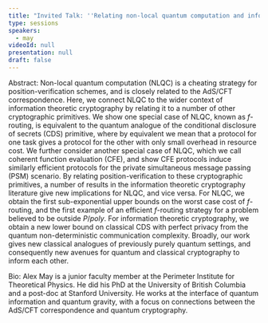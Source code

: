 ```yaml
---
title: "Invited Talk: ''Relating non-local quantum computation and information theoretic cryptography''"
type: sessions
speakers:
  - may
videoId: null
presentation: null
draft: false
---
```

Abstract: Non-local quantum computation (NLQC) is a cheating strategy for position-verification schemes, and is closely related to the AdS/CFT correspondence. Here, we connect NLQC to the wider context of information theoretic cryptography by relating it to a number of other cryptographic primitives. We show one special case of NLQC, known as $f$-routing, is equivalent to the quantum analogue of the conditional disclosure of secrets (CDS) primitive, where by equivalent we mean that a protocol for one task gives a protocol for the other with only small overhead in resource cost. We further consider another special case of NLQC, which we call coherent function evaluation (CFE), and show CFE protocols induce similarly efficient protocols for the private simultaneous message passing (PSM) scenario. By relating position-verification to these cryptographic primitives, a number of results in the information theoretic cryptography literature give new implications for NLQC, and vice versa. For NLQC, we obtain the first sub-exponential upper bounds on the worst case cost of $f$-routing, and the first example of an efficient $f$-routing strategy for a problem believed to be outside $P/poly$. For information theoretic cryptography, we obtain a new lower bound on classical CDS with perfect privacy from the quantum non-deterministic communication complexity. Broadly, our work gives new classical analogues of previously purely quantum settings, and consequently new avenues for quantum and classical cryptography to inform each other. 

Bio: Alex May is a junior faculty member at the Perimeter Institute for Theoretical Physics. He did his PhD at the University of British Columbia and a post-doc at Stanford University. He works at the interface of quantum information and quantum gravity, with a focus on connections between the AdS/CFT correspondence and quantum cryptography.



<!-- fields to use above: -->
<!-- videoId: "Vfl9pPh6ipI" -->
<!-- presentation: "/2024/sessions/slides/QCrypt2024InvitedDiamanti.pdf" -->
